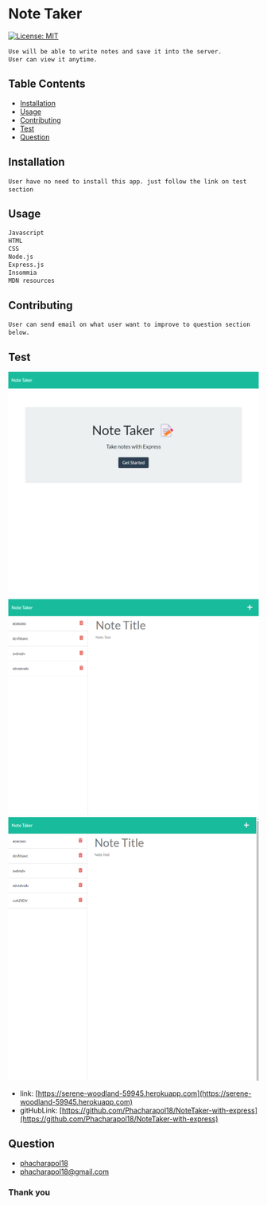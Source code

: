 # Note Taker 
[![License: MIT](https://img.shields.io/badge/License-MIT-yellow.svg)](https://opensource.org/licenses/MIT)
    
    Use will be able to write notes and save it into the server. 
    User can view it anytime.
## Table Contents
  - [Installation](#installation)
  - [Usage](#usage)
  - [Contributing](#contributing)
  - [Test](#test)
  - [Question](#question)
<a name="installation"></a>
## Installation
    User have no need to install this app. just follow the link on test section
<a name="usage"></a>
## Usage
    Javascript
    HTML
    CSS
    Node.js
    Express.js
    Insommia
    MDN resources
   

<a name="contributing"></a>
## Contributing
    User can send email on what user want to improve to question section below. 
<a name="test"></a>
## Test
![screen](images/note.png)
![screen](images/note2.png)
![screen](images/note3.png)
- link: [https://serene-woodland-59945.herokuapp.com](https://serene-woodland-59945.herokuapp.com)
- gitHubLink: [https://github.com/Phacharapol18/NoteTaker-with-express](https://github.com/Phacharapol18/NoteTaker-with-express)
<a name="question"></a>
## Question
- [phacharapol18](https://github.com/phacharapol18)
- <a href = "mailto:phacharapol18@gmail.com" target = "_blank">phacharapol18@gmail.com</a>
### Thank you
    